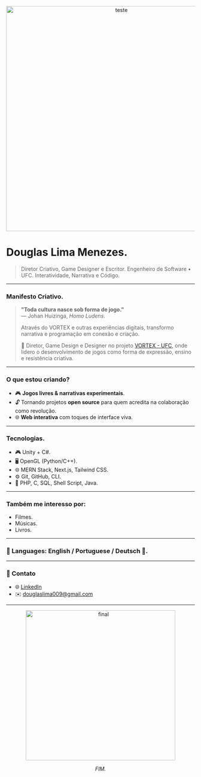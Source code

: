 <p align="center">
<img src="https://66.media.tumblr.com/tumblr_li3y8asQMH1qcb5cmo1_500.jpg" width="600px" alt="teste">
</p>

# Douglas Lima Menezes.

> Diretor Criativo, Game Designer e Escritor.
> Engenheiro de Software • UFC.
> Interatividade, Narrativa e Código.

---

### Manifesto Criativo.

> **"Toda cultura nasce sob forma de jogo."**  
> — Johan Huizinga, *Homo Ludens*.
>  
> Através do VORTEX e outras experiências digitais, transformo narrativa e programação em conexão e criação.
>  
> 👤 Diretor, Game Design e Designer no projeto [VORTEX - UFC](https://www.instagram.com/vortexufc), onde lidero o desenvolvimento de jogos como forma de expressão, ensino e resistência criativa.

---

### O que estou criando?

- 🎮 **Jogos livres & narrativas experimentais**.
- 🔓 Tornando projetos **open source** para quem acredita na colaboração como revolução.
- 🌐 **Web interativa** com toques de interface viva.

---

### Tecnologias.

- 🎮 Unity + C#.
- 🖥️ OpenGL (Python/C++).
- 🌐 MERN Stack, Next.js, Tailwind CSS.
- ⚙️ Git, GitHub, CLI.
- 💬 PHP, C, SQL, Shell Script, Java.

---

### Também me interesso por:

- Filmes.
- Músicas.
- Livros.

---

### 💬 Languages: English / Portuguese / Deutsch 💬.

---

### 📡 Contato

- 🌐 [LinkedIn](https://www.linkedin.com/in/douglaslima0451)
- ✉️ douglaslima009@gmail.com

---

<p align="center">
  <img src="https://66.media.tumblr.com/68fd16cabcff88b84c387a06df13d810/tumblr_nvcvq40qCO1srx8yco1_500.gif" width="400px" alt="final">
</p>

<p align="center"><i>FIM.</i></p>
